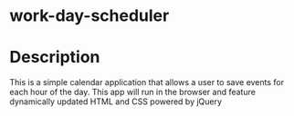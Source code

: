 # work-day-scheduler

# Description 
This is a simple calendar application that allows a user to save events for each hour of the day. This app will run in the browser and feature dynamically updated HTML and CSS powered by jQuery
